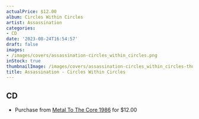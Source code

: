 ```yaml
---
actualPrice: $12.00
album: Circles Within Circles
artist: Assassination
categories:
- CD
date: '2023-08-24T16:54:57'
draft: false
images:
- /images/covers/assassination-circles_within_circles.png
inStock: true
thumbnailImage: /images/covers/assassination-circles_within_circles-thumb.png
title: Assassination - Circles Within Circles
---
```


## CD
* Purchase from [Metal To The Core 1986](https://metaltothecore1986.com/shop/assassination-circles-within-circles-cd/) for $12.00
